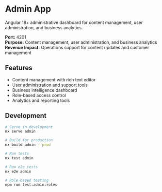 # Admin App

Angular 18+ administrative dashboard for content management, user administration, and business analytics.

**Port:** 4201  
**Purpose:** Content management, user administration, and business analytics  
**Revenue Impact:** Operations support for content updates and customer management

## Features

- Content management with rich text editor
- User administration and support tools
- Business intelligence dashboard
- Role-based access control
- Analytics and reporting tools

## Development

```bash
# Serve in development
nx serve admin

# Build for production
nx build admin --prod

# Run tests
nx test admin

# Run e2e tests
nx e2e admin

# Role-based testing
npm run test:admin:roles
```